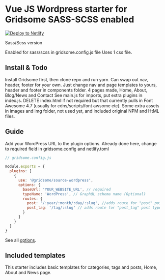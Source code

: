 # Vue JS Wordpress starter for Gridsome SASS-SCSS enabled

[![Deploy to Netlify](https://www.netlify.com/img/deploy/button.svg)](https://app.netlify.com/start/deploy?repository=https://github.com/gridsome/gridsome-starter-wordpress)

Sass/Scss version

Enabled for sass/scss in gridsome.config.js file
Uses 1 css file.

## Install & Todo

Install Gridsome first, then clone repo and run yarn.
Can swap out nav, header, footer for your own.
Just change nav and page templates to yours, header and footer in components folder.
4 pages made, Home, About, Blog/News and Contact
See main.js for imports, put extra plugins in index.js.  DELETE index.html if not required but that currently pulls in Font Awesome 4.7 (usually for cdns/scripts/font awsome etc). Some extra assets in images and img folder, not used yet, and included original NPM and HtML files.



## Guide

Add your WordPress URL to the plugin options. Already done here, change to required field in gridsome.config and netlify.toml

```js
// gridsome.config.js

module.exports = {
  plugins: [
    {
      use: '@gridsome/source-wordpress',
      options: {
        baseUrl: 'YOUR_WEBSITE_URL', // required
        typeName: 'WordPress', // GraphQL schema name (Optional)
        routes: {
          post: '/:year/:month/:day/:slug', //adds route for "post" post type (Optional)
          post_tag: '/tag/:slug' // adds route for "post_tag" post type (Optional)
        }
      }
    }
  ]
}

```

See all [options](https://gridsome.org/plugins/@gridsome/source-wordpress).

## Included templates

This starter includes basic templates for categories, tags and posts, Home, About and News page.
